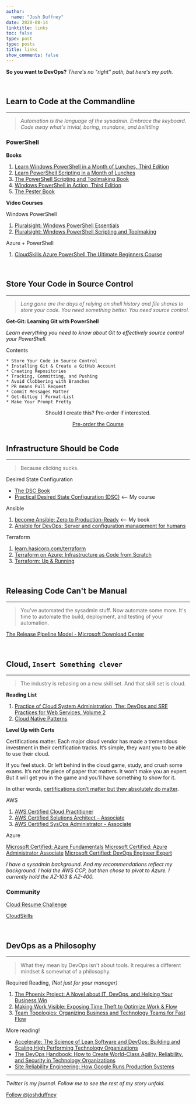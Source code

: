 ```yaml
---
author:
  name: "Josh Duffney"
date: 2020-08-14
linktitle: links
toc: false
type: post
type: posts
title: links
show_comments: false
---
```


**So you want to DevOps?** _There's no "right" path, but here's my path._

<br>

## Learn to Code at the Commandline

---

> _Automation is the language of the sysadmin. Embrace the keyboard. Code away what's trivial, boring, mundane, and belittling_

### PowerShell

**Books**

1. [Learn Windows PowerShell in a Month of Lunches, Third Edition](https://www.manning.com/books/learn-windows-powershell-in-a-month-of-lunches-third-edition)
2. [Learn PowerShell Scripting in a Month of Lunches](https://www.manning.com/books/learn-powershell-scripting-in-a-month-of-lunches)
3. [The PowerShell Scripting and Toolmaking Book](https://leanpub.com/powershell-scripting-toolmaking)
4. [Windows PowerShell in Action, Third Edition](https://www.manning.com/books/windows-powershell-in-action-third-edition?query=powershell)
5. [The Pester Book](https://leanpub.com/pesterbook)

**Video Courses**

Windows PowerShell

1. [Pluralsight: Windows PowerShell Essentials](https://www.pluralsight.com/paths/windows-powershell-essentials)
2. [Pluralsight: Windows PowerShell Scripting and Toolmaking](https://www.pluralsight.com/paths/powershell-scripting-and-toolmaking)

Azure + PowerShell

1. [CloudSkills Azure PowerShell The Ultimate Beginners Course](https://portal.cloudskills.io/azure-powershell)

<br>

## Store Your Code in Source Control

---

> _Long gone are the days of relying on shell history and file shares to store your code. You need something better. You need source control._

**Get-Git: Learning Git with PowerShell**

_Learn everything you need to know about Git to effectively source control your PowerShell._

Contents

```
* Store Your Code in Source Control
* Installing Git & Create a GitHub Account
* Creating Repositories
* Tracking, Committing, and Pushing
* Avoid Clobbering with Branches
* PR means Pull Request
* Commit Messages Matter
* Get-GitLog | Format-List
* Make Your Prompt Pretty
```


<div align="center">
<p>Should I create this? Pre-order if interested.</p>
<script src="https://gumroad.com/js/gumroad.js"></script>
<a class="gumroad-button" href="https://gum.co/YEFhf" target="_blank">Pre-order the Course</a>
</div>

<br>

## Infrastructure Should be Code

---

> Because clicking sucks.

Desired State Configuration

* [The DSC Book](https://leanpub.com/the-dsc-book)
* [Practical Desired State Configuration (DSC)](https://www.pluralsight.com/courses/practical-desired-state-configuration) <-- My course

Ansible

1. [become Ansible: Zero to Production-Ready](https://becomeansible.com/) <-- My book
2. [Ansible for DevOps: Server and configuration management for humans](https://www.ansiblefordevops.com/)

Terraform

1. [learn.hasicorp.com/terraform](https://learn.hashicorp.com/terraform)
2. [Terraform on Azure: Infrastructure as Code from Scratch](https://portal.cloudskills.io/terraform-azure)
3. [Terraform: Up & Running](https://www.terraformupandrunning.com/)

<br>

## Releasing Code Can't be Manual

---

> You've automated the sysadmin stuff. Now automate some more. It's time to automate the build, deployment, and testing of your automation.

[The Release Pipeline Model - Microsoft Download Center](http://download.microsoft.com/download/C/4/A/C4A14099-FEA4-4CB3-8A8F-A0C2BE5A1219/The%20Release%20Pipeline%20Model.pdf)

<br>

## Cloud,   `Insert Something clever`

---

> The industry is rebasing on a new skill set. And that skill set is cloud.

**Reading List**

1. [Practice of Cloud System Administration, The: DevOps and SRE Practices for Web Services, Volume 2](https://www.amazon.com/Practice-Cloud-System-Administration-Practices/dp/032194318X)
2. [Cloud Native Patterns](https://www.manning.com/books/cloud-native-patterns)

**Level Up with Certs**

Certifications matter. Each major cloud vendor has made a tremendous investment in their certification tracks. It’s simple, they want you to be able to use their cloud. 

If you feel stuck. Or left behind in the cloud game, study, and crush some exams. It’s not the piece of paper that matters. It won’t make you an expert. But it will get you in the game and you’ll have something to show for it. 

In other words, [certifications don’t matter but they absolutely do matter](https://duffney.io/certifications-dont-matter-but-they-absolutely-do-matter/).

AWS

1. [AWS Certified Cloud Practitioner](https://aws.amazon.com/certification/certified-cloud-practitioner/)
2. [AWS Certified Solutions Architect – Associate](https://aws.amazon.com/certification/certified-solutions-architect-associate/)
3. [AWS Certified SysOps Administrator - Associate](https://aws.amazon.com/certification/certified-sysops-admin-associate/)

Azure

[Microsoft Certified: Azure Fundamentals](https://docs.microsoft.com/en-us/learn/certifications/azure-fundamentals)
[Microsoft Certified: Azure Administrator Associate](https://docs.microsoft.com/en-us/learn/certifications/azure-administrator)
[Microsoft Certified: DevOps Engineer Expert](https://docs.microsoft.com/en-us/learn/certifications/devops-engineer)

_I have a sysadmin background. And my recommendations reflect my background. I hold the AWS CCP, but then chose to pivot to Azure. I currently hold the AZ-103 & AZ-400._

### Community

[Cloud Resume Challenge](https://cloudresumechallenge.dev/)

[CloudSkills](https://cloudskills.io/)

<br>

## DevOps as a Philosophy

---

> What they mean by DevOps isn't about tools. It requires a different mindset & somewhat of a philosophy.

Required Reading, _(Not just for your manager)_

1. [The Phoenix Project: A Novel about IT, DevOps, and Helping Your Business Win](https://www.amazon.com/Phoenix-Project-DevOps-Helping-Business/dp/0988262592)
2. [Making Work Visible: Exposing Time Theft to Optimize Work & Flow](https://www.amazon.com/Making-Work-Visible-Exposing-Optimize/dp/1942788150)
3. [Team Topologies: Organizing Business and Technology Teams for Fast Flow](https://www.amazon.com/Team-Topologies-Organizing-Business-Technology/dp/1942788819)

More reading!

* [Accelerate: The Science of Lean Software and DevOps: Building and Scaling High Performing Technology Organizations](https://www.amazon.com/Accelerate-Software-Performing-Technology-Organizations/dp/1942788339/ref=pd_lpo_14_t_1/)
* [The DevOps Handbook: How to Create World-Class Agility, Reliability, and Security in Technology Organizations](https://www.amazon.com/DevOps-Handbook-World-Class-Reliability-Organizations/dp/1942788002/)
* [Site Reliability Engineering: How Google Runs Production Systems](https://landing.google.com/sre/books/)

---

_Twitter is my journal. Follow me to see the rest of my story unfold._

<a href="https://twitter.com/joshduffney?ref_src=twsrc%5Etfw" class="twitter-follow-button" data-size="large" data-lang="en" data-show-count="false">Follow @joshduffney</a><script async src="https://platform.twitter.com/widgets.js" charset="utf-8"></script>
<br>
